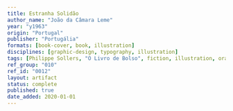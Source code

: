 ```yaml
---
title: Estranha Solidão
author_name: "João da Câmara Leme"
year: "y1963"
origin: "Portugal"
publisher: "Portugália"
formats: [book-cover, book, illustration]
disciplines: [graphic-design, typography, illustration]
tags: [Philippe Sollers, "O Livro de Bolso", fiction, illustration, orange, purple]
ref_group: "010"
ref_id: "0012"
layout: artifact
status: complete
published: true
date_added: 2020-01-01
---
```

